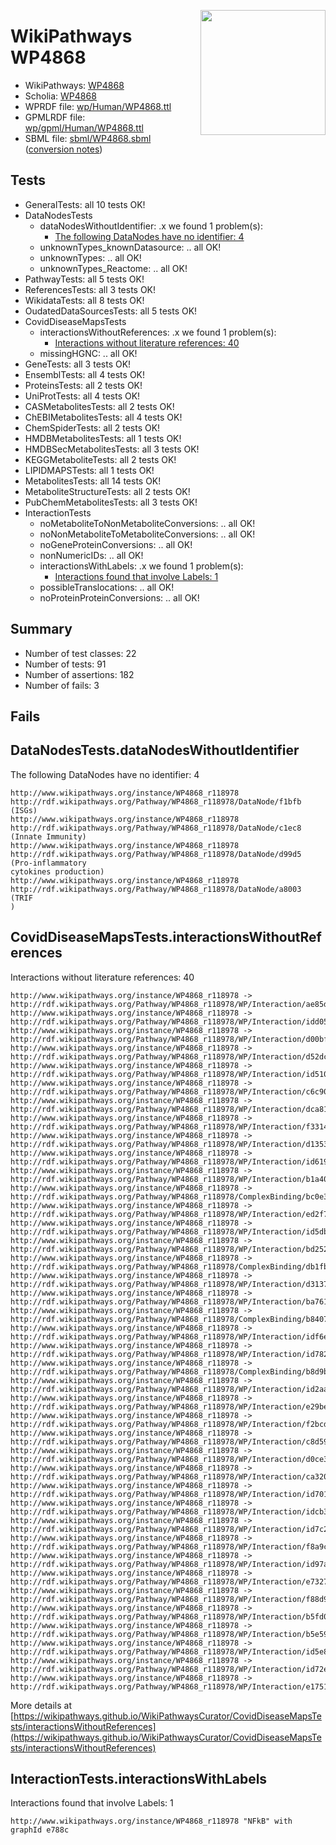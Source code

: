 <img style="float: right; width: 200px"
  src="https://www.wikipathways.org/img_auth.php/thumb/2/28/Page1-601px-COVID19-Disease-Map-project-icon.pdf.jpg/150px-Page1-601px-COVID19-Disease-Map-project-icon.pdf.jpg" />
# WikiPathways WP4868

* WikiPathways: [WP4868](https://identifiers.org/wikipathways:WP4868)
* Scholia: [WP4868](https://scholia.toolforge.org/wikipathways/WP4868)
* WPRDF file: [wp/Human/WP4868.ttl](../wp/Human/WP4868.ttl)
* GPMLRDF file: [wp/gpml/Human/WP4868.ttl](../wp/gpml/Human/WP4868.ttl)
* SBML file: [sbml/WP4868.sbml](../sbml/WP4868.sbml) ([conversion notes](../sbml/WP4868.txt))

## Tests
* GeneralTests: all 10 tests OK!
* DataNodesTests
    * dataNodesWithoutIdentifier: .x we found 1 problem(s):
        * [The following DataNodes have no identifier: 4](#d2d32fa3)
    * unknownTypes_knownDatasource: .. all OK!
    * unknownTypes: .. all OK!
    * unknownTypes_Reactome: .. all OK!
* PathwayTests: all 5 tests OK!
* ReferencesTests: all 3 tests OK!
* WikidataTests: all 8 tests OK!
* OudatedDataSourcesTests: all 5 tests OK!
* CovidDiseaseMapsTests
    * interactionsWithoutReferences: .x we found 1 problem(s):
        * [Interactions without literature references: 40](#9701cd3e)
    * missingHGNC: .. all OK!
* GeneTests: all 3 tests OK!
* EnsemblTests: all 4 tests OK!
* ProteinsTests: all 2 tests OK!
* UniProtTests: all 4 tests OK!
* CASMetabolitesTests: all 2 tests OK!
* ChEBIMetabolitesTests: all 4 tests OK!
* ChemSpiderTests: all 2 tests OK!
* HMDBMetabolitesTests: all 1 tests OK!
* HMDBSecMetabolitesTests: all 3 tests OK!
* KEGGMetaboliteTests: all 2 tests OK!
* LIPIDMAPSTests: all 1 tests OK!
* MetabolitesTests: all 14 tests OK!
* MetaboliteStructureTests: all 2 tests OK!
* PubChemMetabolitesTests: all 3 tests OK!
* InteractionTests
    * noMetaboliteToNonMetaboliteConversions: .. all OK!
    * noNonMetaboliteToMetaboliteConversions: .. all OK!
    * noGeneProteinConversions: .. all OK!
    * nonNumericIDs: .. all OK!
    * interactionsWithLabels: .x we found 1 problem(s):
        * [Interactions found that involve Labels: 1](#630d2678)
    * possibleTranslocations: .. all OK!
    * noProteinProteinConversions: .. all OK!


## Summary

* Number of test classes: 22
* Number of tests: 91
* Number of assertions: 182
* Number of fails: 3

## Fails

<a name="d2d32fa3" />

## DataNodesTests.dataNodesWithoutIdentifier

The following DataNodes have no identifier: 4
```
http://www.wikipathways.org/instance/WP4868_r118978 http://rdf.wikipathways.org/Pathway/WP4868_r118978/DataNode/f1bfb (ISGs)
http://www.wikipathways.org/instance/WP4868_r118978 http://rdf.wikipathways.org/Pathway/WP4868_r118978/DataNode/c1ec8 (Innate Immunity)
http://www.wikipathways.org/instance/WP4868_r118978 http://rdf.wikipathways.org/Pathway/WP4868_r118978/DataNode/d99d5 (Pro-inflammatory 
cytokines production)
http://www.wikipathways.org/instance/WP4868_r118978 http://rdf.wikipathways.org/Pathway/WP4868_r118978/DataNode/a8003 (TRIF
)
```

<a name="9701cd3e" />

## CovidDiseaseMapsTests.interactionsWithoutReferences

Interactions without literature references: 40
```
http://www.wikipathways.org/instance/WP4868_r118978 -> http://rdf.wikipathways.org/Pathway/WP4868_r118978/WP/Interaction/ae85d
http://www.wikipathways.org/instance/WP4868_r118978 -> http://rdf.wikipathways.org/Pathway/WP4868_r118978/WP/Interaction/idd0587e82
http://www.wikipathways.org/instance/WP4868_r118978 -> http://rdf.wikipathways.org/Pathway/WP4868_r118978/WP/Interaction/d00bf
http://www.wikipathways.org/instance/WP4868_r118978 -> http://rdf.wikipathways.org/Pathway/WP4868_r118978/WP/Interaction/d52dc
http://www.wikipathways.org/instance/WP4868_r118978 -> http://rdf.wikipathways.org/Pathway/WP4868_r118978/WP/Interaction/id51069b65
http://www.wikipathways.org/instance/WP4868_r118978 -> http://rdf.wikipathways.org/Pathway/WP4868_r118978/WP/Interaction/c6c90
http://www.wikipathways.org/instance/WP4868_r118978 -> http://rdf.wikipathways.org/Pathway/WP4868_r118978/WP/Interaction/dca81
http://www.wikipathways.org/instance/WP4868_r118978 -> http://rdf.wikipathways.org/Pathway/WP4868_r118978/WP/Interaction/f3314
http://www.wikipathways.org/instance/WP4868_r118978 -> http://rdf.wikipathways.org/Pathway/WP4868_r118978/WP/Interaction/d1353
http://www.wikipathways.org/instance/WP4868_r118978 -> http://rdf.wikipathways.org/Pathway/WP4868_r118978/WP/Interaction/id619b1996
http://www.wikipathways.org/instance/WP4868_r118978 -> http://rdf.wikipathways.org/Pathway/WP4868_r118978/WP/Interaction/b1a40
http://www.wikipathways.org/instance/WP4868_r118978 -> http://rdf.wikipathways.org/Pathway/WP4868_r118978/ComplexBinding/bc0e3
http://www.wikipathways.org/instance/WP4868_r118978 -> http://rdf.wikipathways.org/Pathway/WP4868_r118978/WP/Interaction/ed2f7
http://www.wikipathways.org/instance/WP4868_r118978 -> http://rdf.wikipathways.org/Pathway/WP4868_r118978/WP/Interaction/id5db145b0
http://www.wikipathways.org/instance/WP4868_r118978 -> http://rdf.wikipathways.org/Pathway/WP4868_r118978/WP/Interaction/bd252
http://www.wikipathways.org/instance/WP4868_r118978 -> http://rdf.wikipathways.org/Pathway/WP4868_r118978/ComplexBinding/db1fb
http://www.wikipathways.org/instance/WP4868_r118978 -> http://rdf.wikipathways.org/Pathway/WP4868_r118978/WP/Interaction/d3137
http://www.wikipathways.org/instance/WP4868_r118978 -> http://rdf.wikipathways.org/Pathway/WP4868_r118978/WP/Interaction/ba761
http://www.wikipathways.org/instance/WP4868_r118978 -> http://rdf.wikipathways.org/Pathway/WP4868_r118978/ComplexBinding/b8407
http://www.wikipathways.org/instance/WP4868_r118978 -> http://rdf.wikipathways.org/Pathway/WP4868_r118978/WP/Interaction/idf6e0bc7f
http://www.wikipathways.org/instance/WP4868_r118978 -> http://rdf.wikipathways.org/Pathway/WP4868_r118978/WP/Interaction/id782ae218
http://www.wikipathways.org/instance/WP4868_r118978 -> http://rdf.wikipathways.org/Pathway/WP4868_r118978/ComplexBinding/b8d9b
http://www.wikipathways.org/instance/WP4868_r118978 -> http://rdf.wikipathways.org/Pathway/WP4868_r118978/WP/Interaction/id2aa49a5d
http://www.wikipathways.org/instance/WP4868_r118978 -> http://rdf.wikipathways.org/Pathway/WP4868_r118978/WP/Interaction/e29be
http://www.wikipathways.org/instance/WP4868_r118978 -> http://rdf.wikipathways.org/Pathway/WP4868_r118978/WP/Interaction/f2bcd
http://www.wikipathways.org/instance/WP4868_r118978 -> http://rdf.wikipathways.org/Pathway/WP4868_r118978/WP/Interaction/c8d59
http://www.wikipathways.org/instance/WP4868_r118978 -> http://rdf.wikipathways.org/Pathway/WP4868_r118978/WP/Interaction/d0ce3
http://www.wikipathways.org/instance/WP4868_r118978 -> http://rdf.wikipathways.org/Pathway/WP4868_r118978/WP/Interaction/ca320
http://www.wikipathways.org/instance/WP4868_r118978 -> http://rdf.wikipathways.org/Pathway/WP4868_r118978/WP/Interaction/id7018850f
http://www.wikipathways.org/instance/WP4868_r118978 -> http://rdf.wikipathways.org/Pathway/WP4868_r118978/WP/Interaction/idcb3aff58
http://www.wikipathways.org/instance/WP4868_r118978 -> http://rdf.wikipathways.org/Pathway/WP4868_r118978/WP/Interaction/id7c297d34
http://www.wikipathways.org/instance/WP4868_r118978 -> http://rdf.wikipathways.org/Pathway/WP4868_r118978/WP/Interaction/f8a9c
http://www.wikipathways.org/instance/WP4868_r118978 -> http://rdf.wikipathways.org/Pathway/WP4868_r118978/WP/Interaction/id97a8368b
http://www.wikipathways.org/instance/WP4868_r118978 -> http://rdf.wikipathways.org/Pathway/WP4868_r118978/WP/Interaction/e7327
http://www.wikipathways.org/instance/WP4868_r118978 -> http://rdf.wikipathways.org/Pathway/WP4868_r118978/WP/Interaction/f88d9
http://www.wikipathways.org/instance/WP4868_r118978 -> http://rdf.wikipathways.org/Pathway/WP4868_r118978/WP/Interaction/b5fd0
http://www.wikipathways.org/instance/WP4868_r118978 -> http://rdf.wikipathways.org/Pathway/WP4868_r118978/WP/Interaction/b5e59
http://www.wikipathways.org/instance/WP4868_r118978 -> http://rdf.wikipathways.org/Pathway/WP4868_r118978/WP/Interaction/id5e8cde6a
http://www.wikipathways.org/instance/WP4868_r118978 -> http://rdf.wikipathways.org/Pathway/WP4868_r118978/WP/Interaction/id72e167d2
http://www.wikipathways.org/instance/WP4868_r118978 -> http://rdf.wikipathways.org/Pathway/WP4868_r118978/WP/Interaction/e1751
```

More details at [https://wikipathways.github.io/WikiPathwaysCurator/CovidDiseaseMapsTests/interactionsWithoutReferences](https://wikipathways.github.io/WikiPathwaysCurator/CovidDiseaseMapsTests/interactionsWithoutReferences)

<a name="630d2678" />

## InteractionTests.interactionsWithLabels

Interactions found that involve Labels: 1
```
http://www.wikipathways.org/instance/WP4868_r118978 "NFkB" with graphId e788c
```

